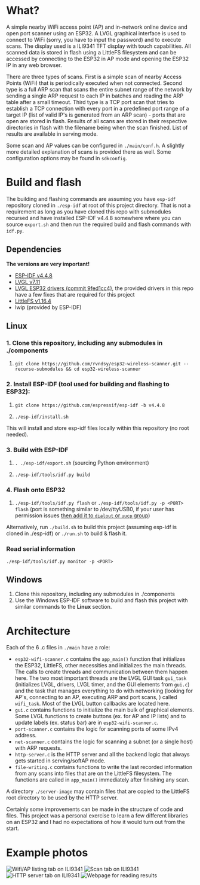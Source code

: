 # What?

A simple nearby WiFi access point (AP) and in-network online device and open port scanner using an ESP32. A LVGL graphical interface is used to connect to WiFi (sorry, you have to input the password) and to execute scans. The display used is a ILI9341 TFT display with touch capabilities. All scanned data is stored in flash using a LittleFS filesystem and can be accessed by connecting to the ESP32 in AP mode and opening the ESP32 IP in any web browser.

There are three types of scans. First is a simple scan of nearby Access Points (WiFi) that is periodically executed when not connected. Second type is a full ARP scan that scans the entire subnet range of the network by sending a single ARP request to each IP in batches and reading the ARP table after a small timeout. Third type is a TCP port scan that tries to establish a TCP connection with every port in a predefined port range of a target IP (list of valid IP's is generated from an ARP scan) - ports that are open are stored in flash. Results of all scans are stored in their respective directories in flash with the filename being when the scan finished. List of results are available in serving mode.

Some scan and AP values can be configured in `./main/conf.h`. A slightly more detailed explanation of scans is provided there as well. Some configuration options may be found in `sdkconfig`.

# Build and flash

The building and flashing commands are assuming you have `esp-idf` repository cloned in `./esp-idf` at root of this project directory. That is not a requirement as long as you have cloned this repo with submodules recursed and have installed ESP-IDF v4.4.8 somewhere where you can source `export.sh` and then run the required build and flash commands with `idf.py`.

## Dependencies

**The versions are very important!**

- [ESP-IDF v4.4.8](https://github.com/espressif/esp-idf/releases/tag/v4.4.8)
- [LVGL v7.11](https://github.com/lvgl/lvgl/releases/tag/v7.11.0)
- [LVGL ESP32 drivers (commit 9fed1cc4)](https://github.com/lvgl/lvgl_esp32_drivers/commit/9fed1cc47b5a45fec6bae08b55d2147d3b50260c), the provided drivers in this repo have a few fixes that are required for this project
- [LittleFS v1.16.4](https://components.espressif.com/components/joltwallet/littlefs/versions/1.16.4?language=en)
- lwip (provided by ESP-IDF)

## Linux

### 1. Clone this repository, including any submodules in ./components

1. `git clone https://github.com/rvndsy/esp32-wireless-scanner.git --recurse-submodules && cd esp32-wireless-scanner`

### 2. Install ESP-IDF (tool used for building and flashing to ESP32):

1. `git clone https://github.com/espressif/esp-idf -b v4.4.8`

2. `./esp-idf/install.sh`

This will install and store esp-idf files locally within this repository (no root needed).

### 3. Build with ESP-IDF

1. `. ./esp-idf/export.sh` (sourcing Python environment)

2. `./esp-idf/tools/idf.py build`

### 4. Flash onto ESP32

1. `./esp-idf/tools/idf.py flash` or `./esp-idf/tools/idf.py -p <PORT> flash` (port is something similar to /dev/ttyUSB0, if your user has permission issues [then add it to `dialout` or `uucp` group](https://support.arduino.cc/hc/en-us/articles/360016495679-Fix-port-access-on-Linux))

Alternatively, run `./build.sh` to build this project (assuming esp-idf is cloned in ./esp-idf) or `./run.sh` to build & flash it.

### Read serial information

`./esp-idf/tools/idf.py monitor -p <PORT>`

## Windows

1. Clone this repository, including any submodules in ./components
2. Use the Windows ESP-IDF software to build and flash this project with similar commands to the **Linux** section.

# Architecture

Each of the 6 .c files in `./main` have a role:

- `esp32-wifi-scanner.c` contains the `app_main()` function that initializes the ESP32, LittleFS, other necessities and initializes the main threads. The calls to create threads and communication between them happen here. The two most important threads are the LVGL GUI task `gui_task` (initializes LVGL, drivers, LVGL timer, and the GUI elements from `gui.c`) and the task that manages everything to do with networking (looking for AP's, connecting to an AP, executing ARP and port scans, ) called `wifi_task`. Most of the LVGL button callbacks are located here.
- `gui.c` contains functions to initialize the main bulk of graphical elements. Some LVGL functions to create buttons (ex. for AP and IP lists) and to update labels (ex. status bar) are in `esp32-wifi-scanner.c`.
- `port-scanner.c` contains the logic for scanning ports of some IPv4 address.
- `net-scanner.c` contains the logic for scanning a subnet (or a single host) with ARP requests.
- `http-server.c` is the HTTP server and all the backend logic that always gets started in serving/softAP mode.
- `file-writing.c` contains functions to write the last recorded information from any scans into files that are on the LittleFS filesystem. The functions are called in `app_main()` immediately after finishing any scan.

A directory `./server-image` may contain files that are copied to the LittleFS root directory to be used by the HTTP server.

Certainly some improvements can be made in the structure of code and files. This project was a personal exercise to learn a few different libraries on an ESP32 and I had no expectations of how it would turn out from the start.

# Example photos

![Wifi/AP listing tab on ILI9341](./examples/wifi-tab.png)
![Scan tab on ILI9341](./examples/scan-tab.png)
![HTTP server tab on ILI9341](./examples/server-tab.png)
![Webpage for reading results](./examples/webpage.png)
